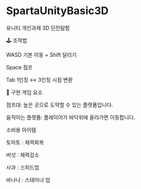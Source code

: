 # SpartaUnityBasic3D
 유니티 개인과제 3D 던전탐험

 🕹️ 조작법


 WASD	기본 이동  + Shift 달리기

 Space	점프

 Tab	1인칭 ↔ 3인칭 시점 변환


🌟 구현 게임 요소

점프대: 높은 곳으로 도약할 수 있는 플랫폼입니다.

움직이는 플랫폼: 플레이어가 바닥위에 올라가면 이동합니다.

소비용 아이템

토마토 : 체력회복

버섯 : 체력감소

사과 : 스피드업

바나나 : 스테미너 업